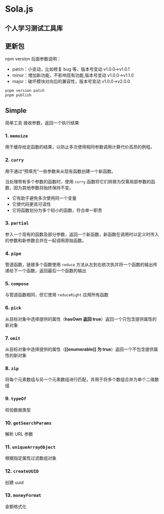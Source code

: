# Sola.js

## 个人学习测试工具库

## 更新包

npm version 后面参数说明：

- patch：小变动，比如修复 bug 等，版本号变动 v1.0.0->v1.0.1
- minor：增加新功能，不影响现有功能,版本号变动 v1.0.0->v1.1.0
- major：破坏模块对向后的兼容性，版本号变动 v1.0.0->v2.0.0

```bash
pnpm version patch
pnpm publish
```

## Simple

简单工具 接收参数，返回一个执行结果

### 1. `memoize`

用于缓存给定函数的结果，以防止多次使用相同参数调用计算代价高昂的例程。

### 2. `curry`

用于通过“预填充”一些参数来从现有函数创建一个新函数。

当处理带有多个参数的函数时，使用 `curry` 函数将它们转换为仅需局部参数的函数，因为其他参数将始终保持不变。

- 它有助于避免多次使用同一个变量
- 它使代码更具可读性
- 它将函数划分为多个较小的函数，符合单一职责

### 3. `partial`

参入一个现有的函数及部分参数，返回一个新函数，新函数在调用时以定义时传入的参数和新参数合并在一起调用原始函数。

### 4. `pipe`

管道函数，链接多个函数使用 `reduce` 方法从左到右依次执并将一个函数的输出传递给下一个函数，返回最后一个函数的输出

### 5. `compose`

与管道函数相同，但它使用 `reduceRight` 应用所有函数

### 6. `pick`

从目标对象中选择提供的属性（**hasOwn 返回 true**）返回一个只包含提供属性的新对象

### 7. `omit`

从目标对象中选择提供的属性（**[[enumerable]] 为 true**）返回一个不包含提供属性的新对象

### 8. `zip`

将每个元素数组与另一个元素数组进行匹配，并用于将多个数组合并为单个二维数组

### 9. `typeOf `

校验数据类型

### 10. `getSearchParams`

解析 URL 参数

### 11. `uniqueArrayObject`

根据指定属性过滤数组对象

### 12. `createUUID`

创建 uuid

### 13. `moneyFormat`

金额格式化
